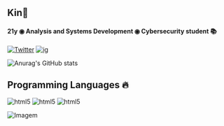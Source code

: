 
## Kin🖖

#### 21y ◉ Analysis and Systems Development ◉ Cybersecurity student 📚 

[![Twitter](https://img.shields.io/badge/X-black?style=for-the-badge&logo=xr&logoColor=black/)](https://twitter.com/Sadnys_)
[![ig](https://img.shields.io/badge/Instagram-black?style=for-the-badge&logo=instagram&logoColor=white)](https://www.instagram.com/anakinsz/?next=%2F)

![Anurag's GitHub stats](https://github-readme-stats.vercel.app/api?username=Anakin&show_icons=false&theme=dark)


## Programming Languages 🔥

<div style="display: incline_block">

<img aling = "center" alt="html5" src="https://img.shields.io/badge/Python-black?style=for-the-badge&logo=python&logoColor=white">
<img aling = "center" alt="html5" src="https://img.shields.io/badge/HTML-black?style=for-the-badge&logo=html5&logoColor=white">
<img aling = "center" alt="html5" src="https://img.shields.io/badge/CSS-black?&style=for-the-badge&logo=css3&logoColor=white">


<p align="left">
  <img align="center" src="https://i.pinimg.com/originals/63/d7/e6/63d7e61bf0fae1a0018938134db14a84.gif" alt="Imagem">
</p>


</div>

